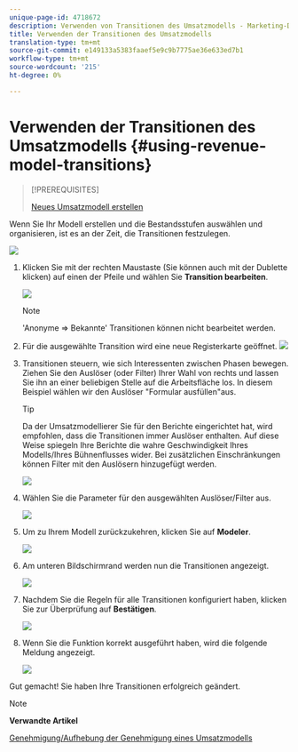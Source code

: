 ```yaml
---
unique-page-id: 4718672
description: Verwenden von Transitionen des Umsatzmodells - Marketing-Dokumente - Produktdokumentation
title: Verwenden der Transitionen des Umsatzmodells
translation-type: tm+mt
source-git-commit: e149133a5383faaef5e9c9b7775ae36e633ed7b1
workflow-type: tm+mt
source-wordcount: '215'
ht-degree: 0%

---
```



# Verwenden der Transitionen des Umsatzmodells {#using-revenue-model-transitions}

>[!PREREQUISITES]
>
>[Neues Umsatzmodell erstellen](create-a-new-revenue-model.md)

Wenn Sie Ihr Modell erstellen und die Bestandsstufen auswählen und organisieren, ist es an der Zeit, die Transitionen festzulegen.

![](assets/one-2.png)

1. Klicken Sie mit der rechten Maustaste (Sie können auch mit der Dublette klicken) auf einen der Pfeile und wählen Sie **Transition bearbeiten**.

   ![](assets/two-2.png)

   >[!NOTE]
   >
   >&#39;Anonyme ⇒ Bekannte&#39; Transitionen können nicht bearbeitet werden.

1. Für die ausgewählte Transition wird eine neue Registerkarte geöffnet.   ![](assets/three-1.png)
1. Transitionen steuern, wie sich Interessenten zwischen Phasen bewegen. Ziehen Sie den Auslöser (oder Filter) Ihrer Wahl von rechts und lassen Sie ihn an einer beliebigen Stelle auf die Arbeitsfläche los. In diesem Beispiel wählen wir den Auslöser &quot;Formular ausfüllen&quot;aus.

   >[!TIP]
   >
   >Da der Umsatzmodellierer Sie für den Berichte eingerichtet hat, wird empfohlen, dass die Transitionen immer Auslöser enthalten. Auf diese Weise spiegeln Ihre Berichte die wahre Geschwindigkeit Ihres Modells/Ihres Bühnenflusses wider. Bei zusätzlichen Einschränkungen können Filter mit den Auslösern hinzugefügt werden.

   ![](assets/four-2.png)

1. Wählen Sie die Parameter für den ausgewählten Auslöser/Filter aus.

   ![](assets/five-2.png)

1. Um zu Ihrem Modell zurückzukehren, klicken Sie auf **Modeler**.

   ![](assets/six.png)

1. Am unteren Bildschirmrand werden nun die Transitionen angezeigt.

   ![](assets/seven.png)

1. Nachdem Sie die Regeln für alle Transitionen konfiguriert haben, klicken Sie zur Überprüfung auf **Bestätigen**.

   ![](assets/eight.png)

1. Wenn Sie die Funktion korrekt ausgeführt haben, wird die folgende Meldung angezeigt.

   ![](assets/nine.png)

Gut gemacht! Sie haben Ihre Transitionen erfolgreich geändert.

>[!NOTE]
>
>**Verwandte Artikel**
>
>[Genehmigung/Aufhebung der Genehmigung eines Umsatzmodells](approve-unapprove-a-revenue-model.md)
